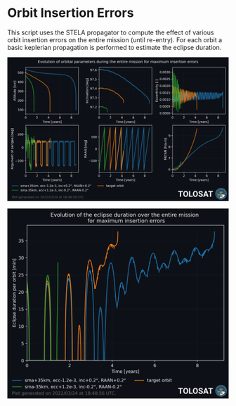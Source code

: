 # Orbit Insertion Errors

This script uses the STELA propagator to compute the effect of various orbit insertion errors on the entire mission (until re-entry). For each orbit a basic keplerian propagation is performed to estimate the eclipse duration.

![Most extreme insertion errors](https://github.com/TOLOSAT/mission-analysis-celestlab/blob/main/PythonPlots/OrbitInsertionErrors/OrbitInsertionErrors_OrbitalParameters_dark.png)

![Eclipses with most extreme insertion errors](https://github.com/TOLOSAT/mission-analysis-celestlab/blob/main/PythonPlots/OrbitInsertionErrors/OrbitInsertionErrors_Eclipses_dark.png)
